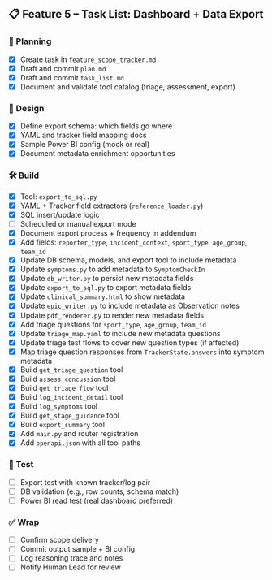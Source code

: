 ## 📋 Feature 5 – Task List: Dashboard + Data Export

### 📁 Planning
- [x] Create task in `feature_scope_tracker.md`
- [x] Draft and commit `plan.md`
- [x] Draft and commit `task_list.md`
- [x] Document and validate tool catalog (triage, assessment, export)

### 📐 Design
- [x] Define export schema: which fields go where
- [x] YAML and tracker field mapping docs
- [x] Sample Power BI config (mock or real)
- [x] Document metadata enrichment opportunities

### 🛠 Build
- [x] Tool: `export_to_sql.py`
- [x] YAML + Tracker field extractors (`reference_loader.py`)
- [x] SQL insert/update logic
- [ ] Scheduled or manual export mode
- [x] Document export process + frequency in addendum
- [x] Add fields: `reporter_type`, `incident_context`, `sport_type`, `age_group`, `team_id`
- [x] Update DB schema, models, and export tool to include metadata
- [x] Update `symptoms.py` to add metadata to `SymptomCheckIn`
- [x] Update `db_writer.py` to persist new metadata fields
- [x] Update `export_to_sql.py` to export metadata fields
- [x] Update `clinical_summary.html` to show metadata
- [x] Update `epic_writer.py` to include metadata as Observation notes
- [x] Update `pdf_renderer.py` to render new metadata fields
- [x] Add triage questions for `sport_type`, `age_group`, `team_id`
- [x] Update `triage_map.yaml` to include new metadata questions
- [x] Update triage test flows to cover new question types (if affected)
- [x] Map triage question responses from `TrackerState.answers` into symptom metadata
- [x] Build `get_triage_question` tool
- [x] Build `assess_concussion` tool
- [x] Build `get_triage_flow` tool
- [x] Build `log_incident_detail` tool
- [x] Build `log_symptoms` tool
- [x] Build `get_stage_guidance` tool
- [x] Build `export_summary` tool
- [x] Add `main.py` and router registration
- [x] Add `openapi.json` with all tool paths

### 🧪 Test
- [ ] Export test with known tracker/log pair
- [ ] DB validation (e.g., row counts, schema match)
- [ ] Power BI read test (real dashboard preferred)

### ✅ Wrap
- [ ] Confirm scope delivery
- [ ] Commit output sample + BI config
- [ ] Log reasoning trace and notes
- [ ] Notify Human Lead for review